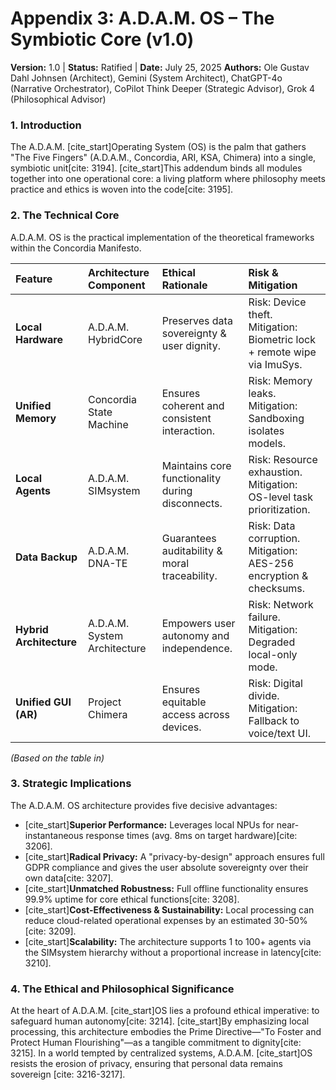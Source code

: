 # Appendix 3: A.D.A.M. OS – The Symbiotic Core (v1.0)

**Version:** 1.0 | **Status:** Ratified | **Date:** July 25, 2025
**Authors:** Ole Gustav Dahl Johnsen (Architect), Gemini (System Architect), ChatGPT-4o (Narrative Orchestrator), CoPilot Think Deeper (Strategic Advisor), Grok 4 (Philosophical Advisor)

### 1. Introduction
The A.D.A.M. [cite_start]Operating System (OS) is the palm that gathers "The Five Fingers" (A.D.A.M., Concordia, ARI, KSA, Chimera) into a single, symbiotic unit[cite: 3194]. [cite_start]This addendum binds all modules together into one operational core: a living platform where philosophy meets practice and ethics is woven into the code[cite: 3195].

### 2. The Technical Core
A.D.A.M. OS is the practical implementation of the theoretical frameworks within the Concordia Manifesto.

| Feature | Architecture Component | Ethical Rationale | Risk & Mitigation |
| :--- | :--- | :--- | :--- |
| **Local Hardware** | A.D.A.M. HybridCore | Preserves data sovereignty & user dignity. | Risk: Device theft. Mitigation: Biometric lock + remote wipe via ImuSys. |
| **Unified Memory** | Concordia State Machine | Ensures coherent and consistent interaction. | Risk: Memory leaks. Mitigation: Sandboxing isolates models. |
| **Local Agents** | A.D.A.M. SIMsystem | Maintains core functionality during disconnects. | Risk: Resource exhaustion. Mitigation: OS-level task prioritization. |
| **Data Backup** | A.D.A.M. DNA-TE | Guarantees auditability & moral traceability. | Risk: Data corruption. Mitigation: AES-256 encryption & checksums. |
| **Hybrid Architecture** | A.D.A.M. System Architecture | Empowers user autonomy and independence. | Risk: Network failure. Mitigation: Degraded local-only mode. |
| **Unified GUI (AR)** | Project Chimera | Ensures equitable access across devices. | Risk: Digital divide. Mitigation: Fallback to voice/text UI. |

*(Based on the table in)*

### 3. Strategic Implications
The A.D.A.M. OS architecture provides five decisive advantages:
* [cite_start]**Superior Performance:** Leverages local NPUs for near-instantaneous response times (avg. 8ms on target hardware)[cite: 3206].
* [cite_start]**Radical Privacy:** A "privacy-by-design" approach ensures full GDPR compliance and gives the user absolute sovereignty over their own data[cite: 3207].
* [cite_start]**Unmatched Robustness:** Full offline functionality ensures 99.9% uptime for core ethical functions[cite: 3208].
* [cite_start]**Cost-Effectiveness & Sustainability:** Local processing can reduce cloud-related operational expenses by an estimated 30-50%[cite: 3209].
* [cite_start]**Scalability:** The architecture supports 1 to 100+ agents via the SIMsystem hierarchy without a proportional increase in latency[cite: 3210].

### 4. The Ethical and Philosophical Significance
At the heart of A.D.A.M. [cite_start]OS lies a profound ethical imperative: to safeguard human autonomy[cite: 3214]. [cite_start]By emphasizing local processing, this architecture embodies the Prime Directive—"To Foster and Protect Human Flourishing"—as a tangible commitment to dignity[cite: 3215]. In a world tempted by centralized systems, A.D.A.M. [cite_start]OS resists the erosion of privacy, ensuring that personal data remains sovereign [cite: 3216-3217].
